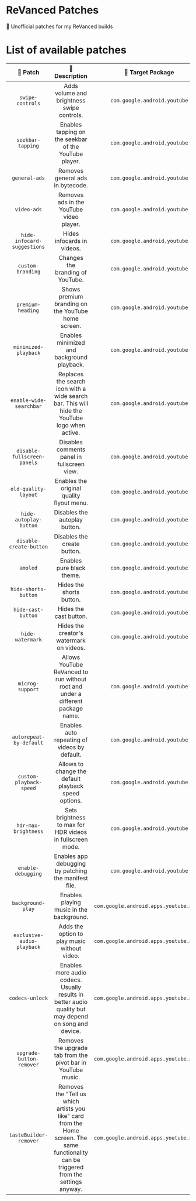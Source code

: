 # ReVanced Patches

🧩 Unofficial patches for my ReVanced builds

# List of available patches

| 💊 Patch | 📜 Description | 🎯 Target Package | 🏹 Target Version |
|:--------:|:--------------:|:-----------------:|:-----------------:|
| `swipe-controls` | Adds volume and brightness swipe controls. | `com.google.android.youtube` | 17.26.35 |
| `seekbar-tapping` | Enables tapping on the seekbar of the YouTube player. | `com.google.android.youtube` | 17.26.35 |
| `general-ads` | Removes general ads in bytecode. | `com.google.android.youtube` | 17.26.35 |
| `video-ads` | Removes ads in the YouTube video player. | `com.google.android.youtube` | 17.26.35 |
| `hide-infocard-suggestions` | Hides infocards in videos. | `com.google.android.youtube` | 17.26.35 |
| `custom-branding` | Changes the branding of YouTube. | `com.google.android.youtube` | all |
| `premium-heading` | Shows premium branding on the YouTube home screen. | `com.google.android.youtube` | all |
| `minimized-playback` | Enables minimized and background playback. | `com.google.android.youtube` | 17.26.35 |
| `enable-wide-searchbar` | Replaces the search icon with a wide search bar. This will hide the YouTube logo when active. | `com.google.android.youtube` | 17.26.35 |
| `disable-fullscreen-panels` | Disables comments panel in fullscreen view. | `com.google.android.youtube` | 17.26.35 |
| `old-quality-layout` | Enables the original quality flyout menu. | `com.google.android.youtube` | 17.26.35 |
| `hide-autoplay-button` | Disables the autoplay button. | `com.google.android.youtube` | 17.26.35 |
| `disable-create-button` | Disables the create button. | `com.google.android.youtube` | 17.26.35 |
| `amoled` | Enables pure black theme. | `com.google.android.youtube` | 17.26.35 |
| `hide-shorts-button` | Hides the shorts button. | `com.google.android.youtube` | 17.26.35 |
| `hide-cast-button` | Hides the cast button. | `com.google.android.youtube` | all |
| `hide-watermark` | Hides the creator's watermark on videos. | `com.google.android.youtube` | 17.26.35 |
| `microg-support` | Allows YouTube ReVanced to run without root and under a different package name. | `com.google.android.youtube` | 17.26.35 |
| `autorepeat-by-default` | Enables auto repeating of videos by default. | `com.google.android.youtube` | 17.26.35 |
| `custom-playback-speed` | Allows to change the default playback speed options. | `com.google.android.youtube` | 17.26.35 |
| `hdr-max-brightness` | Sets brightness to max for HDR videos in fullscreen mode. | `com.google.android.youtube` | 17.26.35 |
| `enable-debugging` | Enables app debugging by patching the manifest file. | `com.google.android.youtube` | all |
| `background-play` | Enables playing music in the background. | `com.google.android.apps.youtube.music` | 5.03.50 |
| `exclusive-audio-playback` | Adds the option to play music without video. | `com.google.android.apps.youtube.music` | 5.03.50 |
| `codecs-unlock` | Enables more audio codecs. Usually results in better audio quality but may depend on song and device. | `com.google.android.apps.youtube.music` | 5.03.50 |
| `upgrade-button-remover` | Removes the upgrade tab from the pivot bar in YouTube music. | `com.google.android.apps.youtube.music` | 5.03.50 |
| `tasteBuilder-remover` | Removes the "Tell us which artists you like" card from the Home screen. The same functionality can be triggered from the settings anyway. | `com.google.android.apps.youtube.music` | 5.03.50 |

